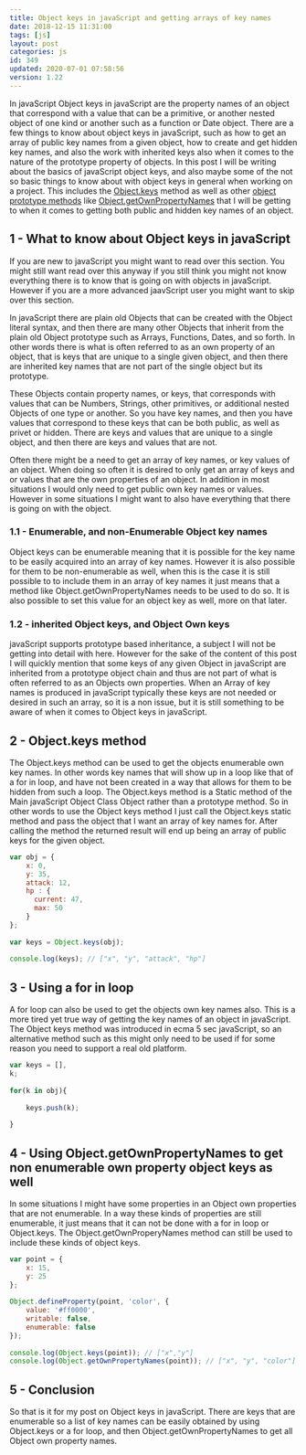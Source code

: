 ```yaml
---
title: Object keys in javaScript and getting arrays of key names
date: 2018-12-15 11:31:00
tags: [js]
layout: post
categories: js
id: 349
updated: 2020-07-01 07:58:56
version: 1.22
---
```


In javaScript Object keys in javaScript are the property names of an object that correspond with a value that can be a primitive, or another nested object of one kind or another such as a function or Date object. There are a few things to know about object keys in javaScript, such as how to get an array of public key names from a given object, how to create and get hidden key names, and also the work with inherited keys also when it comes to the nature of the prototype property of objects. 
In this post I will be writing about the basics of javaScript object keys, and also maybe some of the not so basic things to know about with object keys in general when working on a project. This includes the [Object.keys](https://developer.mozilla.org/en-US/docs/Web/JavaScript/Reference/Global_Objects/Object/keys) method as well as other [object prototype methods](https://developer.mozilla.org/en-US/docs/Web/JavaScript/Reference/Global_Objects/Object) like [Object.getOwnPropertyNames](https://developer.mozilla.org/en-US/docs/Web/JavaScript/Reference/Global_Objects/Object/getOwnPropertyNames) that I will be getting to when it comes to getting both public and hidden key names of an object.

<!-- more -->

## 1 - What to know about Object keys in javaScript

If you are new to javaScript you might want to read over this section. You might still want read over this anyway if you still think you might not know everything there is to know that is going on with objects in javaScript. However if you are a more advanced jaavScript user you might want to skip over this section.

In javaScript there are plain old Objects that can be created with the Object literal syntax, and then there are many other Objects that inherit from the plain old Object prototype such as Arrays, Functions, Dates, and so forth. In other words there is what is often referred to as an own property of an object, that is keys that are unique to a single given object, and then there are inherited key names that are not part of the single object but its prototype.

These Objects contain property names, or keys, that corresponds with values that can be Numbers, Strings, other primitives, or additional nested Objects of one type or another. So you have key names, and then you have values that correspond to these keys that can be both public, as well as privet or hidden. There are keys and values that are unique to a single object, and then there are keys and values that are not.

Often there might be a need to get an array of key names, or key values of an object. When doing so often it is desired to only get an array of keys and or values that are the own properties of an object. In addition in most situations I would only need to get public own key names or values. However in some situations I might want to also have everything that there is going on with the object.

### 1.1 - Enumerable, and non-Enumerable Object key names

Object keys can be enumerable meaning that it is possible for the key name to be easily acquired into an array of key names. However it is also possible for them to be non-enumerable as well, when this is the case it is still possible to to include them in an array of key names it just means that a method like Object.getOwnPropertyNames needs to be used to do so. It is also possible to set this value for an object key as well, more on that later.

### 1.2 - inherited Object keys, and Object Own keys

javaScript supports prototype based inheritance, a subject I will not be getting into detail with here. However for the sake of the content of this post I will quickly mention that some keys of any given Object in javaScript are inherited from a prototype object chain and thus are not part of what is often referred to as an Objects own properties. When an Array of key names is produced in javaScript typically these keys are not needed or desired in such an array, so it is a non issue, but it is still something to be aware of when it comes to Object keys in javaScript.

## 2 - Object.keys method

The Object.keys method can be used to get the objects enumerable own key names. In other words key names that will show up in a loop like that of a for in loop, and have not been created in a way that allows for them to be hidden from such a loop. The Object.keys method is a Static method of the Main javaScript Object Class Object rather than a prototype method. So in other words to use the Object keys method I just call the Object.keys static method and pass the object that I want an array of key names for. After calling the method the returned result will end up being an array of public keys for the given object.

```js
var obj = {
    x: 0,
    y: 35,
    attack: 12,
    hp : {
      current: 47,
      max: 50
    }
};
 
var keys = Object.keys(obj);
 
console.log(keys); // ["x", "y", "attack", "hp"]
```

## 3 - Using a for in loop

A for loop can also be used to get the objects own key names also. This is a more tired yet true way of getting the key names of an object in javaScript. The Object keys method was introduced in ecma 5 sec javaScript, so an alternative method such as this might only need to be used if for some reason you need to support a real old platform.

```js
var keys = [],
k;
 
for(k in obj){
 
    keys.push(k);
 
}
```

## 4 - Using Object.getOwnPropertyNames to get non enumerable own property object keys as well

In some situations I might have some properties in an Object own properties that are not enumerable. In a way these kinds of properties are still enumerable, it just means that it can not be done with a for in loop or Object.keys. The Object.getOwnProperyNames method can still be used to include these kinds of object keys.

```js
var point = {
    x: 15,
    y: 25
};
 
Object.defineProperty(point, 'color', {
    value: '#ff0000',
    writable: false,
    enumerable: false
});
 
console.log(Object.keys(point)); // ["x","y"]
console.log(Object.getOwnPropertyNames(point)); // ["x", "y", "color"]
```

## 5 - Conclusion

So that is it for my post on Object keys in javaScript. There are keys that are enumerable so a list of key names can be easily obtained by using Object.keys or a for loop, and then Object.getOwnPropertyNames to get all Object own property names.
